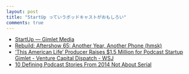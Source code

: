```yaml
---
layout: post
title: "StartUp っていうポッドキャストがおもしろい"
comments: true
---
```



- [StartUp — Gimlet Media][54]
- [Rebuild: Aftershow 65: Another Year, Another Phone (hmsk)][7]
- [‘This American Life’ Producer Raises $1.5 Million for Podcast Startup Gimlet - Venture Capital Dispatch - WSJ][41]
- [10 Defining Podcast Stories From 2014 Not About Serial][58]


[7]: http://rebuild.fm/65a/
[41]: http://blogs.wsj.com/venturecapital/2014/11/11/this-american-life-producer-raises-1-5-million-for-podcast-startup-gimlet/
[54]: http://gimletmedia.com/show/startup/
[58]: http://www.forbes.com/sites/michaelwolf/2014/11/26/10-defining-podcast-stories-from-2014-not-named-serial/

